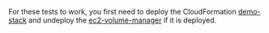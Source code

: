 For these tests to work, you first need to deploy the CloudFormation [demo-stack](../cloudformation/demo-stack.yaml)
and undeploy the [ec2-volume-manager](../cloudformation/ec2-volume-manager.yaml) if it is deployed.